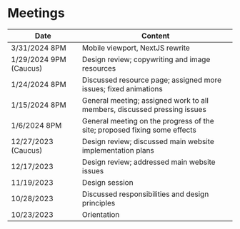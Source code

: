 # Meetings

| Date | Content |
| ---- | ------- |
| 3/31/2024 8PM | Mobile viewport, NextJS rewrite |
| 1/29/2024 9PM (Caucus) | Design review; copywriting and image resources |
| 1/24/2024 8PM | Discussed resource page; assigned more issues; fixed animations |
| 1/15/2024 8PM | General meeting; assigned work to all members, discussed pressing issues |
| 1/6/2024 8PM | General meeting on the progress of the site; proposed fixing some effects |
| 12/27/2023 (Caucus) | Design review; discussed main website implementation plans |
| 12/17/2023 | Design review; addressed main website issues |
| 11/19/2023 | Design session |
| 10/28/2023 | Discussed responsibilities and design principles |
| 10/23/2023 | Orientation |
